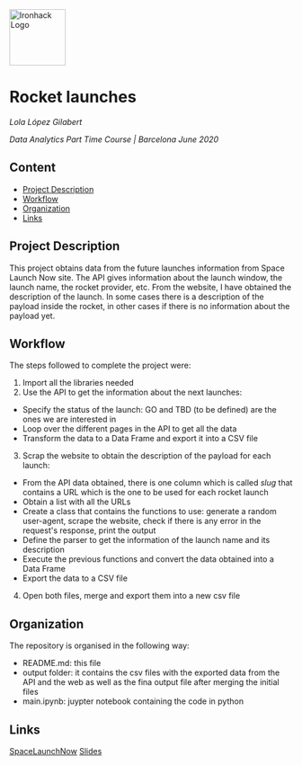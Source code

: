 <img src="https://bit.ly/2VnXWr2" alt="Ironhack Logo" width="100"/>

# Rocket launches
*Lola López Gilabert*

*Data Analytics Part Time Course | Barcelona June 2020*

## Content
- [Project Description](#project-description)
- [Workflow](#workflow)
- [Organization](#organization)
- [Links](#links)

## Project Description
This project obtains data from the future launches information from Space Launch Now site.
The API gives information about the launch window, the launch name, the rocket provider, etc.
From the website, I have obtained the description of the launch. In some cases there is a description of the payload inside the rocket, in other cases if there is no information about the payload yet.

## Workflow
The steps followed to complete the project were:
1) Import all the libraries needed
2) Use the API to get the information about the next launches:
- Specify the status of the launch: GO and TBD (to be defined) are the ones we are interested in
- Loop over the different pages in the API to get all the data
- Transform the data to a Data Frame and export it into a CSV file
3) Scrap the website to obtain the description of the payload for each launch:
- From the API data obtained, there is one column which is called *slug* that contains a URL which is the one to be used for each rocket launch
- Obtain a list with all the URLs
- Create a class that contains the functions to use: generate a random user-agent, scrape the website, check if there is any error in the request's response, print the output
- Define the parser to get the information of the launch name and its description
- Execute the previous functions and convert the data obtained into a Data Frame
- Export the data to a CSV file
4) Open both files, merge and export them into a new csv file

## Organization
The repository is organised in the following way:
- README.md: this file
- output folder: it contains the csv files with the exported data from the API and the web as well as the fina output file after merging the initial files
- main.ipynb: juypter notebook containing the code in python

## Links
[SpaceLaunchNow](https://spacelaunchnow.me/) 
[Slides](https://slides.com/)    
